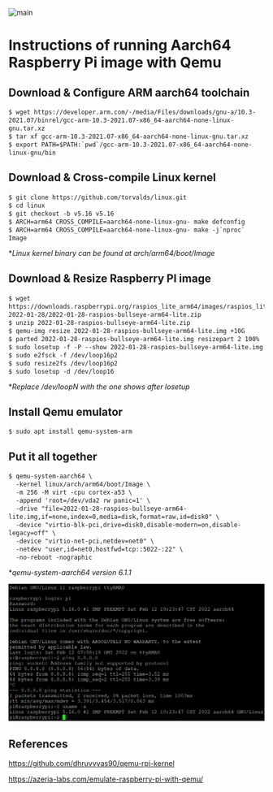 ![main](https://github.com/tryoutchen/qemu-rpi-arm64/actions/workflows/main.yml/badge.svg?branch=main)

# Instructions of running Aarch64 Raspberry Pi image with Qemu



## Download & Configure ARM aarch64 toolchain

```
$ wget https://developer.arm.com/-/media/Files/downloads/gnu-a/10.3-2021.07/binrel/gcc-arm-10.3-2021.07-x86_64-aarch64-none-linux-gnu.tar.xz
$ tar xf gcc-arm-10.3-2021.07-x86_64-aarch64-none-linux-gnu.tar.xz
$ export PATH=$PATH:`pwd`/gcc-arm-10.3-2021.07-x86_64-aarch64-none-linux-gnu/bin
```



## Download & Cross-compile Linux kernel

```
$ git clone https://github.com/torvalds/linux.git
$ cd linux
$ git checkout -b v5.16 v5.16
$ ARCH=arm64 CROSS_COMPILE=aarch64-none-linux-gnu- make defconfig
$ ARCH=arm64 CROSS_COMPILE=aarch64-none-linux-gnu- make -j`nproc` Image
```

**Linux kernel binary can be found at arch/arm64/boot/Image*



## Download & Resize Raspberry PI image

```
$ wget https://downloads.raspberrypi.org/raspios_lite_arm64/images/raspios_lite_arm64-2022-01-28/2022-01-28-raspios-bullseye-arm64-lite.zip
$ unzip 2022-01-28-raspios-bullseye-arm64-lite.zip
$ qemu-img resize 2022-01-28-raspios-bullseye-arm64-lite.img +10G
$ parted 2022-01-28-raspios-bullseye-arm64-lite.img resizepart 2 100%
$ sudo losetup -f -P --show 2022-01-28-raspios-bullseye-arm64-lite.img
$ sudo e2fsck -f /dev/loop16p2
$ sudo resize2fs /dev/loop16p2
$ sudo losetup -d /dev/loop16
```

**Replace /dev/loopN with the one shows after losetup*



## Install Qemu emulator

```
$ sudo apt install qemu-system-arm
```



## Put it all together

```
$ qemu-system-aarch64 \
  -kernel linux/arch/arm64/boot/Image \
  -m 256 -M virt -cpu cortex-a53 \
  -append 'root=/dev/vda2 rw panic=1' \
  -drive "file=2022-01-28-raspios-bullseye-arm64-lite.img,if=none,index=0,media=disk,format=raw,id=disk0" \
  -device "virtio-blk-pci,drive=disk0,disable-modern=on,disable-legacy=off" \
  -device "virtio-net-pci,netdev=net0" \
  -netdev "user,id=net0,hostfwd=tcp::5022-:22" \
  -no-reboot -nographic
```

**qemu-system-aarch64 version 6.1.1*



![](login.png)



## References

https://github.com/dhruvvyas90/qemu-rpi-kernel

https://azeria-labs.com/emulate-raspberry-pi-with-qemu/

